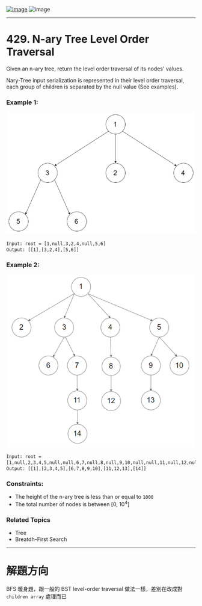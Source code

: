 [![image](https://img.shields.io/badge/Leetcode-Link-blue?logo=leetcode)](https://leetcode.com/problems/n-ary-tree-level-order-traversal/)
![image](https://img.shields.io/badge/Difficulty-Medium-yellow)

---

# 429. N-ary Tree Level Order Traversal

Given an n-ary tree, return the level order traversal of its nodes' values.

Nary-Tree input serialization is represented in their level order traversal, each group of children is separated by the null value (See examples).

### Example 1:

![image](./image/narytreeexample.png)

```
Input: root = [1,null,3,2,4,null,5,6]
Output: [[1],[3,2,4],[5,6]]
```

### Example 2:

![image](./image/sample_4_964.png)

```
Input: root = [1,null,2,3,4,5,null,null,6,7,null,8,null,9,10,null,null,11,null,12,null,13,null,null,14]
Output: [[1],[2,3,4,5],[6,7,8,9,10],[11,12,13],[14]]
```

### Constraints:

- The height of the n-ary tree is less than or equal to `1000`
- The total number of nodes is between [0, $10^4$]

### Related Topics

- Tree
- Breatdh-First Search
  
---

# 解題方向

BFS 暖身題，跟一般的 BST level-order traversal 做法一樣，差別在改成對 `children array` 處理而已

